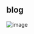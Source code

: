 ## blog

![image](https://user-images.githubusercontent.com/20512530/162600510-8f8d3217-754a-441d-9f77-e5e95ab39b38.png)
